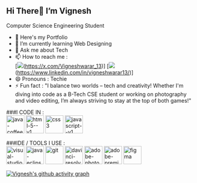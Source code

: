 ## Hi There👋 I’m Vignesh

Computer Science Engineering Student 
- 👀 Here's my Portfolio
- 🌱 I’m currently learning Web Designing
- 💞️ Ask me about Tech
- 📫 How to reach me :
</br> [<img src="https://img.shields.io/badge/Twitter-1DA1F2?style=for-the-badge&logo=twitter&logoColor=white" />(https://x.com/Vigneshwarar_13)] [<img src="https://img.shields.io/badge/LinkedIn-0077B5?style=for-the-badge&logo=linkedin&logoColor=white" />(https://www.linkedin.com/in/vigneshwarar13/)]
- 😄 Pronouns : Techie
- ⚡ Fun fact :  "I balance two worlds – tech and creativity! Whether I'm diving into code as a B-Tech CSE student or working on photography and video editing, I’m always striving to stay at the top of both games!"

###I CODE IN :
</br><img width="48" height="48" src="https://img.icons8.com/color/48/java-coffee-cup-logo--v1.png" alt="java-coffee-cup-logo--v1"/> <img width="48" height="48" src="https://img.icons8.com/color/48/html-5--v1.png" alt="html-5--v1"/> <img width="48" height="48" src="https://img.icons8.com/color/48/css3.png" alt="css3"/> <img width="48" height="48" src="https://img.icons8.com/color/48/javascript--v1.png" alt="javascript--v1"/>

###IDE / TOOLS I USE :
</br><img width="48" height="48" src="https://img.icons8.com/color/48/visual-studio-code-2019.png" alt="visual-studio-code-2019"/> <img width="48" height="48" src="https://img.icons8.com/ios-filled/100/java-eclipse.png" alt="java-eclipse"/> <img width="48" height="48" src="https://img.icons8.com/color/48/git.png" alt="git"/> <img width="48" height="48" src="https://img.icons8.com/color/48/davinci-resolve.png" alt="davinci-resolve"/> <img width="48" height="48" src="https://img.icons8.com/color/48/adobe-photoshop--v1.png" alt="adobe-photoshop--v1"/> <img width="48" height="48" src="https://img.icons8.com/nolan/64/adobe-premiere-pro.png" alt="adobe-premiere-pro"/> <img width="48" height="48" src="https://img.icons8.com/fluency/48/figma.png" alt="figma"/>

[![Vignesh's github activity graph](https://github-readme-activity-graph.vercel.app/graph?username=Vigneshwarar13&bg_color=000000&color=959e4c&line=5a9e4c&point=403d3d&area=true&hide_border=true)](https://github.com/ashutosh00710/github-readme-activity-graph)

